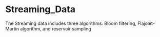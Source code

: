 # Streaming_Data
The Streaming data includes three algorithms: Bloom filtering, Flajolet-Martin algorithm, and reservoir sampling
